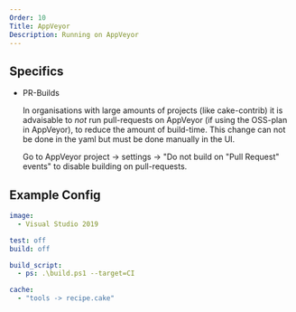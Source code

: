```yaml
---
Order: 10
Title: AppVeyor
Description: Running on AppVeyor
---
```


## Specifics

* PR-Builds

  In organisations with large amounts of projects (like cake-contrib) it is advaisable to *not* run 
  pull-requests on AppVeyor (if using the OSS-plan in AppVeyor), to
  reduce the amount of build-time.
  This change can not be done in the yaml but must be done manually in the UI.
  
  Go to AppVeyor project -> settings -> "Do not build on "Pull Request" events" to disable building on pull-requests.

## Example Config

```yaml
image:
  - Visual Studio 2019

test: off
build: off

build_script:
  - ps: .\build.ps1 --target=CI

cache:
  - "tools -> recipe.cake"
```
